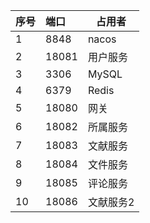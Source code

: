 | 序号 | 端口  | 占用者    |
| ---- | :---- | --------- |
| 1    | 8848  | nacos     |
| 2    | 18081 | 用户服务  |
| 3    | 3306  | MySQL     |
| 4    | 6379  | Redis     |
| 5    | 18080 | 网关      |
| 6    | 18082 | 所属服务  |
| 7    | 18083 | 文献服务  |
| 8    | 18084 | 文件服务  |
| 9    | 18085 | 评论服务  |
| 10   | 18086 | 文献服务2 |



